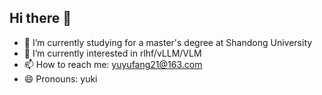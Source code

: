 ## Hi there 👋

<!--
**YufangYu21/YufangYu21** is a ✨ _special_ ✨ repository because its `README.md` (this file) appears on your GitHub profile.

Here are some ideas to get you started:

- 🔭 I’m currently working on ...
- 🌱 I’m currently learning ...
- 👯 I’m looking to collaborate on ...
- 🤔 I’m looking for help with ...
- 💬 Ask me about ...
- 📫 How to reach me: ...
- 😄 Pronouns: ...
- ⚡ Fun fact: ...
-->
- 🔭 I’m currently studying for a master's degree at Shandong University
- 🌱 I’m currently interested in rlhf/vLLM/VLM
- 📫 How to reach me: yuyufang21@163.com
- 😄 Pronouns: yuki
